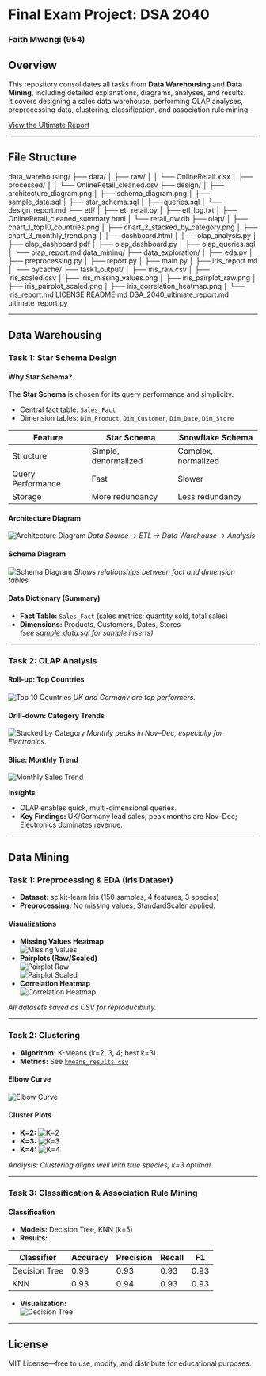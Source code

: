 # Final Exam Project: DSA 2040
### Faith Mwangi (954)

## Overview
This repository consolidates all tasks from **Data Warehousing** and **Data Mining**, including detailed explanations, diagrams, analyses, and results.  
It covers designing a sales data warehouse, performing OLAP analyses, preprocessing data, clustering, classification, and association rule mining.

[View the Ultimate Report](DSA_2040_ultimate_report.md)

---

## File Structure

data_warehousing/
├── data/
│ ├── raw/
│ │ └── OnlineRetail.xlsx
│ ├── processed/
│ │ └── OnlineRetail_cleaned.csv
├── design/
│ ├── architecture_diagram.png
│ ├── schema_diagram.png
│ ├── sample_data.sql
│ ├── star_schema.sql
│ ├── queries.sql
│ └── design_report.md
├── etl/
│ ├── etl_retail.py
│ ├── etl_log.txt
│ ├── OnlineRetail_cleaned_summary.html
│ └── retail_dw.db
├── olap/
│ ├── chart_1_top10_countries.png
│ ├── chart_2_stacked_by_category.png
│ ├── chart_3_monthly_trend.png
│ ├── dashboard.html
│ ├── olap_analysis.py
│ ├── olap_dashboard.pdf
│ ├── olap_dashboard.py
│ ├── olap_queries.sql
│ └── olap_report.md
data_mining/
├── data_exploration/
│ ├── eda.py
│ ├── preprocessing.py
│ ├── report.py
│ ├── main.py
│ ├── iris_report.md
│ └── pycache/
├── task1_output/
│ ├── iris_raw.csv
│ ├── iris_scaled.csv
│ ├── iris_missing_values.png
│ ├── iris_pairplot_raw.png
│ ├── iris_pairplot_scaled.png
│ ├── iris_correlation_heatmap.png
│ └── iris_report.md
LICENSE
README.md
DSA_2040_ultimate_report.md
ultimate_report.py


---

## Data Warehousing

### Task 1: Star Schema Design

#### Why Star Schema?
The **Star Schema** is chosen for its query performance and simplicity.  
- Central fact table: `Sales_Fact`
- Dimension tables: `Dim_Product`, `Dim_Customer`, `Dim_Date`, `Dim_Store`  

| Feature           | Star Schema         | Snowflake Schema       |
|-------------------|-------------------|----------------------|
| Structure         | Simple, denormalized | Complex, normalized |
| Query Performance | Fast               | Slower               |
| Storage           | More redundancy    | Less redundancy      |

#### Architecture Diagram
![Architecture Diagram](data_warehousing/design/architecture_diagram.png)
*Data Source → ETL → Data Warehouse → Analysis*

#### Schema Diagram
![Schema Diagram](data_warehousing/design/schema_diagram.png)
*Shows relationships between fact and dimension tables.*

#### Data Dictionary (Summary)
- **Fact Table:** `Sales_Fact` (sales metrics: quantity sold, total sales)  
- **Dimensions:** Products, Customers, Dates, Stores  
*(see [sample_data.sql](data_warehousing/design/sample_data.sql) for sample inserts)*

---

### Task 2: OLAP Analysis

#### Roll-up: Top Countries
![Top 10 Countries](data_warehousing/olap/chart_1_top10_countries.png)
*UK and Germany are top performers.*

#### Drill-down: Category Trends
![Stacked by Category](data_warehousing/olap/chart_2_stacked_by_category.png)
*Monthly peaks in Nov–Dec, especially for Electronics.*

#### Slice: Monthly Trend
![Monthly Sales Trend](data_warehousing/olap/chart_3_monthly_trend.png)

**Insights**
- OLAP enables quick, multi-dimensional queries.
- **Key Findings:** UK/Germany lead sales; peak months are Nov–Dec; Electronics dominates revenue.

---

## Data Mining

### Task 1: Preprocessing & EDA (Iris Dataset)
- **Dataset:** scikit-learn Iris (150 samples, 4 features, 3 species)  
- **Preprocessing:** No missing values; StandardScaler applied.

#### Visualizations
- **Missing Values Heatmap**  
  ![Missing Values](data_mining/task1_output/iris_missing_values.png)
- **Pairplots (Raw/Scaled)**  
  ![Pairplot Raw](data_mining/task1_output/iris_pairplot_raw.png)  
  ![Pairplot Scaled](data_mining/task1_output/iris_pairplot_scaled.png)
- **Correlation Heatmap**  
  ![Correlation Heatmap](data_mining/task1_output/iris_correlation_heatmap.png)

*All datasets saved as CSV for reproducibility.*

---

### Task 2: Clustering
- **Algorithm:** K-Means (k=2, 3, 4; best k=3)  
- **Metrics:** See [`kmeans_results.csv`](data_mining/task2_output/kmeans_results.csv)

#### Elbow Curve
![Elbow Curve](data_mining/task2_output/kmeans_elbow.png)

#### Cluster Plots
- **K=2:** ![K=2](data_mining/task2_output/kmeans_k2_scatter.png)  
- **K=3:** ![K=3](data_mining/task2_output/kmeans_k3_scatter.png)  
- **K=4:** ![K=4](data_mining/task2_output/kmeans_k4_scatter.png)

*Analysis: Clustering aligns well with true species; k=3 optimal.*

---

### Task 3: Classification & Association Rule Mining

#### Classification
- **Models:** Decision Tree, KNN (k=5)  
- **Results:**  

| Classifier     | Accuracy | Precision | Recall | F1    |
|----------------|---------|-----------|-------|-------|
| Decision Tree  | 0.93    | 0.93      | 0.93  | 0.93  |
| KNN            | 0.93    | 0.94      | 0.93  | 0.93  |

- **Visualization:**  
  ![Decision Tree](data_mining/task3_output/decision_tree.png)


---

## License
MIT License—free to use, modify, and distribute for educational purposes.
